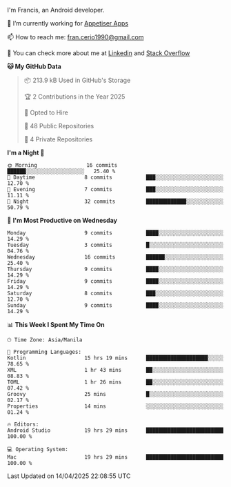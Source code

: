 
I'm Francis, an Android developer.

🔭 I’m currently working for [Appetiser Apps](http://appetiser.com.au)

📫 How to reach me: fran.cerio1990@gmail.com

👀 You can check more about me at [Linkedin](https://www.linkedin.com/in/francerio/) and [Stack Overflow](https://stackoverflow.com/users/1614267/fran-ceriu)



<!--START_SECTION:waka-->
**🐱 My GitHub Data** 

> 📦 213.9 kB Used in GitHub's Storage 
 > 
> 🏆 2 Contributions in the Year 2025
 > 
> 💼 Opted to Hire
 > 
> 📜 48 Public Repositories 
 > 
> 🔑 4 Private Repositories 
 > 
**I'm a Night 🦉** 

```text
🌞 Morning                16 commits          ██████░░░░░░░░░░░░░░░░░░░   25.40 % 
🌆 Daytime                8 commits           ███░░░░░░░░░░░░░░░░░░░░░░   12.70 % 
🌃 Evening                7 commits           ███░░░░░░░░░░░░░░░░░░░░░░   11.11 % 
🌙 Night                  32 commits          █████████████░░░░░░░░░░░░   50.79 % 
```
📅 **I'm Most Productive on Wednesday** 

```text
Monday                   9 commits           ████░░░░░░░░░░░░░░░░░░░░░   14.29 % 
Tuesday                  3 commits           █░░░░░░░░░░░░░░░░░░░░░░░░   04.76 % 
Wednesday                16 commits          ██████░░░░░░░░░░░░░░░░░░░   25.40 % 
Thursday                 9 commits           ████░░░░░░░░░░░░░░░░░░░░░   14.29 % 
Friday                   9 commits           ████░░░░░░░░░░░░░░░░░░░░░   14.29 % 
Saturday                 8 commits           ███░░░░░░░░░░░░░░░░░░░░░░   12.70 % 
Sunday                   9 commits           ████░░░░░░░░░░░░░░░░░░░░░   14.29 % 
```


📊 **This Week I Spent My Time On** 

```text
🕑︎ Time Zone: Asia/Manila

💬 Programming Languages: 
Kotlin                   15 hrs 19 mins      ████████████████████░░░░░   78.65 % 
XML                      1 hr 43 mins        ██░░░░░░░░░░░░░░░░░░░░░░░   08.83 % 
TOML                     1 hr 26 mins        ██░░░░░░░░░░░░░░░░░░░░░░░   07.42 % 
Groovy                   25 mins             █░░░░░░░░░░░░░░░░░░░░░░░░   02.17 % 
Properties               14 mins             ░░░░░░░░░░░░░░░░░░░░░░░░░   01.24 % 

🔥 Editors: 
Android Studio           19 hrs 29 mins      █████████████████████████   100.00 % 

💻 Operating System: 
Mac                      19 hrs 29 mins      █████████████████████████   100.00 % 
```


 Last Updated on 14/04/2025 22:08:55 UTC
<!--END_SECTION:waka-->
